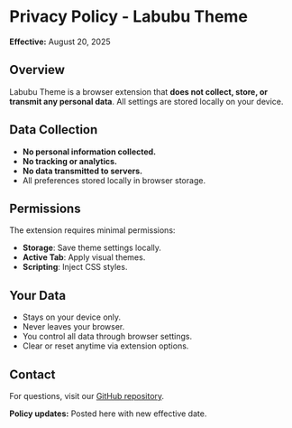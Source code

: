 # Privacy Policy - Labubu Theme

**Effective:** August 20, 2025

## Overview
Labubu Theme is a browser extension that **does not collect, store, or transmit any personal data**. All settings are stored locally on your device.

## Data Collection
- **No personal information collected.**
- **No tracking or analytics.**
- **No data transmitted to servers.**
- All preferences stored locally in browser storage.

## Permissions
The extension requires minimal permissions:
- **Storage**: Save theme settings locally.
- **Active Tab**: Apply visual themes.
- **Scripting**: Inject CSS styles.

## Your Data
- Stays on your device only.
- Never leaves your browser.
- You control all data through browser settings.
- Clear or reset anytime via extension options.

## Contact
For questions, visit our [GitHub repository](https://github.com/amirshnll/labubu-theme-browser-extension).

**Policy updates:** Posted here with new effective date.